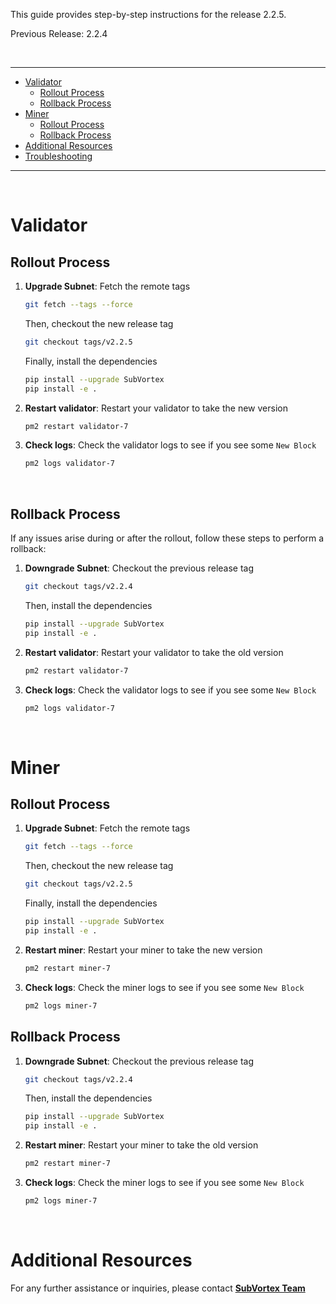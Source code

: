 This guide provides step-by-step instructions for the release 2.2.5.

Previous Release: 2.2.4

<br />

---

- [Validator](#validators)
  - [Rollout Process](#validator-rollout-process)
  - [Rollback Process](#validator-rollback-process)
- [Miner](#miner)
  - [Rollout Process](#miner-rollout-process)
  - [Rollback Process](#miner-rollback-process)
- [Additional Resources](#additional-resources)
- [Troubleshooting](#troubleshooting)

---

<br />

# Validator

## Rollout Process <a id="validator-rollout-process"></a>

1. **Upgrade Subnet**: Fetch the remote tags

   ```bash
   git fetch --tags --force
   ```

   Then, checkout the new release tag

   ```bash
   git checkout tags/v2.2.5
   ```

   Finally, install the dependencies

   ```bash
   pip install --upgrade SubVortex
   pip install -e .
   ```

2. **Restart validator**: Restart your validator to take the new version

   ```bash
   pm2 restart validator-7
   ```

3. **Check logs**: Check the validator logs to see if you see some `New Block`
   ```bash
   pm2 logs validator-7
   ```

<br />

## Rollback Process <a id="validator-rollback-process"></a>

If any issues arise during or after the rollout, follow these steps to perform a rollback:

1. **Downgrade Subnet**: Checkout the previous release tag

   ```bash
   git checkout tags/v2.2.4
   ```

   Then, install the dependencies

   ```bash
   pip install --upgrade SubVortex
   pip install -e .
   ```

2. **Restart validator**: Restart your validator to take the old version

   ```bash
   pm2 restart validator-7
   ```

3. **Check logs**: Check the validator logs to see if you see some `New Block`
   ```bash
   pm2 logs validator-7
   ```

<br />

# Miner

## Rollout Process <a id="miner-rollout-process"></a>

1. **Upgrade Subnet**: Fetch the remote tags

   ```bash
   git fetch --tags --force
   ```

   Then, checkout the new release tag

   ```bash
   git checkout tags/v2.2.5
   ```

   Finally, install the dependencies

   ```bash
   pip install --upgrade SubVortex
   pip install -e .
   ```

2. **Restart miner**: Restart your miner to take the new version

   ```bash
   pm2 restart miner-7
   ```

3. **Check logs**: Check the miner logs to see if you see some `New Block`
   ```bash
   pm2 logs miner-7
   ```

## Rollback Process <a id="miner-rollback-process"></a>

1. **Downgrade Subnet**: Checkout the previous release tag

   ```bash
   git checkout tags/v2.2.4
   ```

   Then, install the dependencies

   ```bash
   pip install --upgrade SubVortex
   pip install -e .
   ```

2. **Restart miner**: Restart your miner to take the old version

   ```bash
   pm2 restart miner-7
   ```

3. **Check logs**: Check the miner logs to see if you see some `New Block`
   ```bash
   pm2 logs miner-7
   ```

<br />

# Additional Resources

For any further assistance or inquiries, please contact [**SubVortex Team**](https://discord.com/channels/799672011265015819/1215311984799653918)